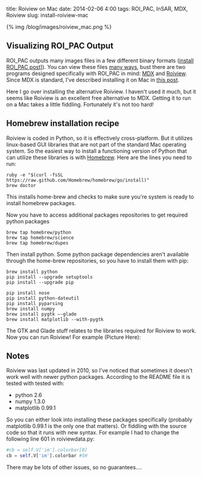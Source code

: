 title: Roiview on Mac
date: 2014-02-06 4:00
tags: ROI_PAC, InSAR, MDX, Roiview
slug: install-roiview-mac

{% img /blog/images/roiview_mac.png %}

## Visualizing ROI_PAC Output

ROI_PAC outputs many images files in a few different binary formats ([install ROI_PAC post]({filename}ROI_PAC_ON_MAC.md)]). You can view these files [many ways](http://aws.roipac.org/cgi-bin/moin.cgi/Viewing_results/), bust there are two programs designed specifically with ROI_PAC in mind: [MDX](http://winsar.unavco.org/isce.html) and [Roiview](http://roiview.sourceforge.net). Since MDX is standard, I've described installing it on Mac in [this post]({filename}mdx_on_mac.md). 

Here I go over installing the alternative Roiview. I haven't used it much, but it seems like Roiview is an excellent free alternative to MDX. Getting it to run on a Mac takes a little fiddling. Fortunately it's not too hard!

## Homebrew installation recipe

Roiview is coded in Python, so it is effectively cross-platform. But it utilizes linux-based GUI libraries that are not part of the standard Mac operating system. So the easiest way to install a functioning version of Python that can utilize these libraries is with [Homebrew]((http://brew.sh)). Here are the lines you need to run:

```
ruby -e "$(curl -fsSL https://raw.github.com/Homebrew/homebrew/go/install)"
brew doctor
```

This installs home-brew and checks to make sure you're system is ready to install homebrew packages.

Now you have to access additional packages repositories to get required python packages

```
brew tap homebrew/python
brew tap homebrew/science
brew tap homebrew/dupes
```

Then install python. Some python package dependencies aren't available through the home-brew repositories, so you have to install them with pip:

```
brew install python
pip install --upgrade setuptools
pip install --upgrade pip

pip install nose
pip install python-dateutil
pip install pyparsing
brew install numpy
brew install pygtk —-glade
brew install matplotlib --with-pygtk
```

The GTK and Glade stuff relates to the libraries required for Roiview to work. Now you can run Roiview! For example (Picture Here):

## Notes

Roiview was last updated in 2010, so I've noticed that sometimes it doesn't work well with newer python packages. According to the README file it is tested with tested with: 

* python 2.6
* numpy 1.3.0
* matplotlib 0.99.1

So you can either look into installing these packages specifically (probably matplotlib 0.99.1 is the only one that matters). Or fiddling with the source code so that it runs with new syntax. For example I had to change the following line 601 in roiviewdata.py:

```python
#cb = self.V['im'].colorbar[0]
cb = self.V['im'].colorbar #SH
```

There may be lots of other issues, so no guarantees....
